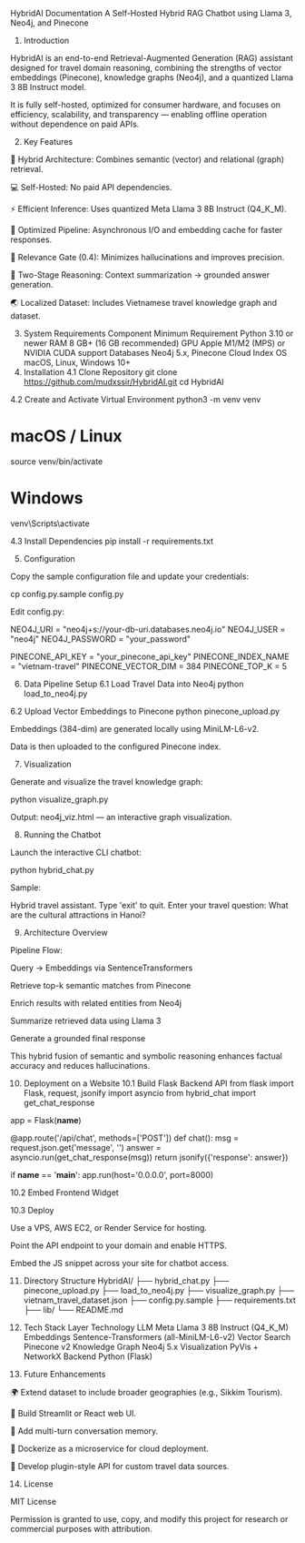 HybridAI Documentation
A Self-Hosted Hybrid RAG Chatbot using Llama 3, Neo4j, and Pinecone
1. Introduction

HybridAI is an end-to-end Retrieval-Augmented Generation (RAG) assistant designed for travel domain reasoning, combining the strengths of vector embeddings (Pinecone), knowledge graphs (Neo4j), and a quantized Llama 3 8B Instruct model.

It is fully self-hosted, optimized for consumer hardware, and focuses on efficiency, scalability, and transparency — enabling offline operation without dependence on paid APIs.

2. Key Features

🧠 Hybrid Architecture: Combines semantic (vector) and relational (graph) retrieval.

💻 Self-Hosted: No paid API dependencies.

⚡ Efficient Inference: Uses quantized Meta Llama 3 8B Instruct (Q4_K_M).

🔄 Optimized Pipeline: Asynchronous I/O and embedding cache for faster responses.

🧩 Relevance Gate (0.4): Minimizes hallucinations and improves precision.

🧠 Two-Stage Reasoning: Context summarization → grounded answer generation.

🌏 Localized Dataset: Includes Vietnamese travel knowledge graph and dataset.

3. System Requirements
Component	Minimum Requirement
Python	3.10 or newer
RAM	8 GB+ (16 GB recommended)
GPU	Apple M1/M2 (MPS) or NVIDIA CUDA support
Databases	Neo4j 5.x, Pinecone Cloud Index
OS	macOS, Linux, Windows 10+
4. Installation
4.1 Clone Repository
git clone https://github.com/mudxssir/HybridAI.git
cd HybridAI

4.2 Create and Activate Virtual Environment
python3 -m venv venv
# macOS / Linux
source venv/bin/activate
# Windows
venv\Scripts\activate

4.3 Install Dependencies
pip install -r requirements.txt

5. Configuration

Copy the sample configuration file and update your credentials:

cp config.py.sample config.py


Edit config.py:

NEO4J_URI = "neo4j+s://your-db-uri.databases.neo4j.io"
NEO4J_USER = "neo4j"
NEO4J_PASSWORD = "your_password"

PINECONE_API_KEY = "your_pinecone_api_key"
PINECONE_INDEX_NAME = "vietnam-travel"
PINECONE_VECTOR_DIM = 384
PINECONE_TOP_K = 5

6. Data Pipeline Setup
6.1 Load Travel Data into Neo4j
python load_to_neo4j.py

6.2 Upload Vector Embeddings to Pinecone
python pinecone_upload.py


Embeddings (384-dim) are generated locally using MiniLM-L6-v2.

Data is then uploaded to the configured Pinecone index.

7. Visualization

Generate and visualize the travel knowledge graph:

python visualize_graph.py


Output: neo4j_viz.html — an interactive graph visualization.

8. Running the Chatbot

Launch the interactive CLI chatbot:

python hybrid_chat.py


Sample:

Hybrid travel assistant. Type 'exit' to quit.
Enter your travel question: What are the cultural attractions in Hanoi?

9. Architecture Overview

Pipeline Flow:

Query → Embeddings via SentenceTransformers

Retrieve top-k semantic matches from Pinecone

Enrich results with related entities from Neo4j

Summarize retrieved data using Llama 3

Generate a grounded final response

This hybrid fusion of semantic and symbolic reasoning enhances factual accuracy and reduces hallucinations.

10. Deployment on a Website
10.1 Build Flask Backend API
from flask import Flask, request, jsonify
import asyncio
from hybrid_chat import get_chat_response

app = Flask(__name__)

@app.route('/api/chat', methods=['POST'])
def chat():
    msg = request.json.get('message', '')
    answer = asyncio.run(get_chat_response(msg))
    return jsonify({'response': answer})

if __name__ == '__main__':
    app.run(host='0.0.0.0', port=8000)

10.2 Embed Frontend Widget
<div id="chatbox"></div>
<script>
async function sendMessage(msg){
  const res = await fetch("https://your-domain.com/api/chat", {
    method: "POST",
    headers: {"Content-Type": "application/json"},
    body: JSON.stringify({ message: msg })
  });
  const data = await res.json();
  console.log(data.response);
}
</script>

10.3 Deploy

Use a VPS, AWS EC2, or Render Service for hosting.

Point the API endpoint to your domain and enable HTTPS.

Embed the JS snippet across your site for chatbot access.

11. Directory Structure
HybridAI/
├── hybrid_chat.py
├── pinecone_upload.py
├── load_to_neo4j.py
├── visualize_graph.py
├── vietnam_travel_dataset.json
├── config.py.sample
├── requirements.txt
├── lib/
└── README.md

12. Tech Stack
Layer	Technology
LLM	Meta Llama 3 8B Instruct (Q4_K_M)
Embeddings	Sentence-Transformers (all-MiniLM-L6-v2)
Vector Search	Pinecone v2
Knowledge Graph	Neo4j 5.x
Visualization	PyVis + NetworkX
Backend	Python (Flask)
13. Future Enhancements

🌍 Extend dataset to include broader geographies (e.g., Sikkim Tourism).

💬 Build Streamlit or React web UI.

🧠 Add multi-turn conversation memory.

🐳 Dockerize as a microservice for cloud deployment.

🔌 Develop plugin-style API for custom travel data sources.

14. License

MIT License

Permission is granted to use, copy, and modify this project for research or commercial purposes with attribution.
